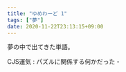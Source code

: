 ```yaml
---
title: "ゆめわーど 1"
tags: ["夢"]
date: 2020-11-22T23:13:15+09:00
---
```


夢の中で出てきた単語。

CJS運気 : パズルに関係する何かだった・

